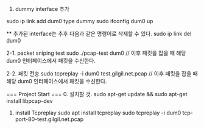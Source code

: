 1. dummy interface 추가

sudo ip link add dum0 type dummy
sudo ifconfig dum0 up

** 추가된 interface는 추후 다음과 같은 명령어로 삭제할 수 있다.
sudo ip link del dum0

2-1. packet sniping test
sudo ./pcap-test dum0 // 이후 패킷을 잡을 때 해당 dum0 인터페이스에서 패킷을 수신한다.



2-2. 패킷 전송
sudo tcpreplay -i dum0 test.gilgil.net.pcap // 이후 패킷을 잡을 때 해당 dum0 인터페이스에서 패킷을 수신한다.

=== Project Start ===
0. 설치할 것.
sudo apt-get update && sudo apt-get install libpcap-dev

1. install Tcpreplay
sudo apt install tcpreplay
sudo tcpreplay -i dum0 tcp-port-80-test.gilgil.net.pcap 
